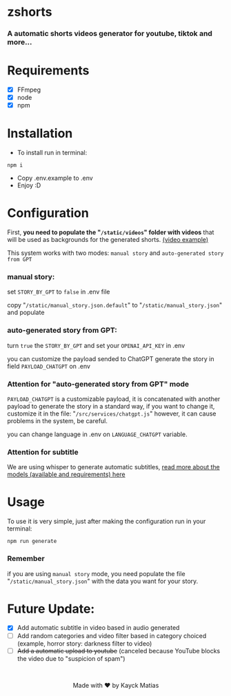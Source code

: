 # zshorts
### A automatic shorts videos generator for youtube, tiktok and more...

# Requirements
- [x] FFmpeg
- [x] node
- [x] npm

# Installation
- To install run in terminal:
```shell
npm i 
```
- Copy .env.example to .env
- Enjoy :D

# Configuration
First, <b>you need to populate the "```/static/videos```" folder with videos</b> that will be used as backgrounds for the generated shorts.
[(video example)](https://www.youtube.com/watch?v=Qu1am4A4Rqs)

This system works with two modes: ```manual story``` and ```auto-generated story from GPT```

<h3>manual story:</h3> 

set ```STORY_BY_GPT``` to ```false``` in .env file

copy "```/static/manual_story.json.default```" to "```/static/manual_story.json```" and populate

<h3>auto-generated story from GPT:</h3> 

turn ```true``` the ```STORY_BY_GPT``` and set your ```OPENAI_API_KEY``` in .env

you can customize the payload sended to ChatGPT generate the story in field ```PAYLOAD_CHATGPT``` on .env

### Attention for "auto-generated story from GPT" mode
```PAYLOAD_CHATGPT``` is a customizable payload, it is concatenated with another payload to generate the story in a standard way, if you want to change it, customize it in the file: "```/src/services/chatgpt.js```" however, it can cause problems in the system, be careful.

you can change language in .env on ```LANGUAGE_CHATGPT``` variable.

### Attention for subtitle
We are using whisper to generate automatic subtitles, [read more about the models (available and requirements) here](https://github.com/openai/whisper#available-models-and-languages)

# Usage
To use it is very simple, just after making the configuration run in your terminal:
```shell
npm run generate
```

### Remember
if you are using ```manual story``` mode, you need populate the file "```/static/manual_story.json```" with the data you want for your story.

# Future Update:
- [x] Add automatic subtitle in video based in audio generated
- [ ] Add random categories and video filter based in category choiced (example, horror story: darkness filter to video)
- [ ] ~~Add a automatic upload to youtube~~ (canceled because YouTube blocks the video due to "suspicion of spam")

<br />
<p align="center">Made with &hearts; by Kayck Matias</p>
